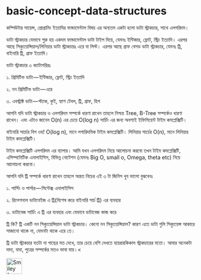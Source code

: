 # basic-concept-data-structures

কম্পিউটার সায়েন্স, প্রোগ্রামিং ইত্যাদির ফান্ডামেন্টাল বিষয় এর অন্যতম একটা হলো ডাটা স্ট্রাকচার, সাথে এলগরিদম।

ডাটা স্ট্রাকচার যেভাবে শুরু হয়
একদম ফান্ডামেন্টাল ডাটা টাইপ দিয়ে, যেমনঃ ইন্টিজার, ফ্লোট, স্ট্রিং ইত্যাদি। এরপর আছে সিক্যুয়েন্সিয়াল/লিনিয়ার ডাটা স্ট্রাকচারঃ এরে বা লিস্ট। এরপর আছে গ্রাফ বেসড ডাটা স্ট্রাকচার, যেমনঃ ট্রি, বাইনারি ট্রি, গ্রাফ ইত্যাদি।

ডাটা স্ট্রাকচার ৩ ক্যাটাগরিরঃ

১. প্রিমিটিভ ডাটা — ইন্টিজার, ফ্লোট, স্ট্রিং ইত্যাদি </br>

২. নন প্রিমিটিভ ডাটা — এরে  </br>

৩. এবস্ট্রাক্ট ডাটা — স্ট্যাক, কুই, হ্যাশ টেবল, ট্রি, গ্রাফ, হিপ </br>

আপনি যদি ডাটা স্ট্রাকচার ও এলগরিদম সম্পর্কে ধারণা রাখেন তাহলে নিশ্চয় Tree, B-Tree সম্পর্কেও ধারণা রাখেন। এবং এটাও জানেন O(n) এর চেয়ে O(log n) সার্চিং এর জন্য অবশ্যই ইফিসিয়েন্ট টাইম কমপ্লেক্সিটি।

বাইনারি সার্চের বিগ ওহ! O(log n), মানে লগারিদমিক টাইম কমপ্লেক্সিটি। লিনিয়ার সার্চের O(n), মানে লিনিয়ার টাইম কমপ্লেক্সিটি।

টাইম কমপ্লেক্সিটি এলগরিদম এর ব্যাপার। আমি যখন এলগরিদম নিয়ে আলোচনা করবো তখন টাইম কমপ্লেক্সিটি, এসিম্পটোটিক এনালাইসিস, বিভিন্ন নোটেশন (যেমনঃ Big O, small o, Omega, theta etc) নিয়ে আলোচনা করবো।

আপনি যদি ট্রি সম্পর্কে ধারণা রাখেন তাহলে অন্তত নিচের এই ৩ টা জিনিস খুব ভালো বুঝবেনঃ

১. পার্সিং ও পার্সার — সিন্টেক্স এনালাইসিস

২. রিলেশনাল ডাটাবেইজ এ ট্রি(বিশেষ করে বাইনারি সার্চ ট্রি) এর ব্যবহার

৩. ডাটাবেজ সার্চিং এ ট্রি এর ব্যবহার এবং যেভাবে ডাটাবেজ কাজ করে

ট্রি কি?
ট্রি একটি নন সিক্যুয়েন্সিয়াল ডাটা স্ট্রাকচার। কেনো নন সিক্যুয়েন্সিয়াল? কারণ এতে ডাটা গুলি সিক্যুয়েন্স আকারে সাজানো থাকে না, যেমনটা থাকে এরে তে।

ট্রি ডাটা স্ট্রাকচার যতটা না গাছের মত দেখে, তার চেয়ে বেশি দেখতে হায়রারকিকাল স্ট্রাকচারের মতো। আবার অনেকটা দাদা, বাবা, পুত্রের সম্পর্কের মতও ভাবা যায়।<

<img src="https://cdn-images-1.medium.com/max/800/0*VIBSrFALP1wx6sQj.png" alt="Smiley face" height="42" width="42">


